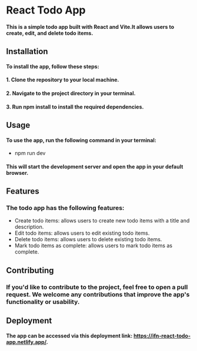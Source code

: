 # React Todo App

#### This is a simple todo app built with React and Vite.It allows users to create, edit, and delete todo items.

## Installation

#### To install the app, follow these steps:

#### 1. Clone the repository to your local machine.

#### 2. Navigate to the project directory in your terminal.

#### 3. Run npm install to install the required dependencies.

## Usage

#### To use the app, run the following command in your terminal:

- npm run dev

#### This will start the development server and open the app in your default browser.

## Features

### The todo app has the following features:

- Create todo items: allows users to create new todo items with a title and description.
- Edit todo items: allows users to edit existing todo items.
- Delete todo items: allows users to delete existing todo items.
- Mark todo items as complete: allows users to mark todo items as complete.

## Contributing

### If you'd like to contribute to the project, feel free to open a pull request. We welcome any contributions that improve the app's functionality or usability.

## Deployment

#### The app can be accessed via this deployment link: https://ifn-react-todo-app.netlify.app/.
